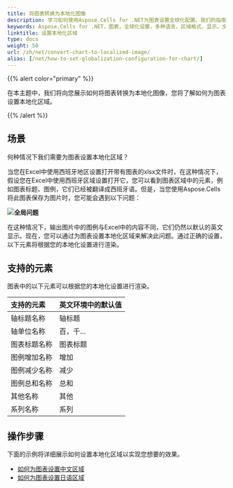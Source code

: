 ```yaml
---
title: 将图表转换为本地化图像
description: 学习如何使用Aspose.Cells for .NET为图表设置全球化配置。我们的指南演示了如何配置图表以支持多种语言和区域格式，以正确显示不同语言中的文本，日期和数字。
keywords: Aspose.Cells for .NET，图表，全球化设置，多种语言，区域格式，显示，文本，日期，数字。
linktitle: 设置本地化区域
type: docs
weight: 50
url: /zh/net/convert-chart-to-localized-image/
alias: [/net/how-to-set-globalization-configuration-for-chart/]
---
```


{{% alert color="primary" %}}

在本主题中，我们将向您展示如何将图表转换为本地化图像，您将了解如何为图表设置本地化区域。

{{% /alert %}}

## **场景**

何种情况下我们需要为图表设置本地化区域？ 

当您在Excel中使用西班牙地区设置打开带有图表的xlsx文件时，在这种情况下，假设您在Excel中使用西班牙区域设置打开它，您可以看到图表区域中的元素，例如图表标题、图例，它们已经被翻译成西班牙语。但是，当您使用Aspose.Cells将此图表保存为图片时，您可能会遇到以下问题： 

**![全局问题](GlobalIssue.png)**

在这种情况下，输出图片中的图例与Excel中的内容不同，它们仍然以默认的英文显示。现在，您可以通过为图表设置本地化区域来解决此问题。通过正确的设置，以下元素将根据您的本地化设置进行渲染。

## **支持的元素**

图表中的以下元素可以根据您的本地化设置进行渲染。

|**支持的元素**|**英文环境中的默认值**|
| :- | :- |
|轴标题名称|轴标题|
|轴单位名称|百，千...|
|图表标题名称|图表标题|
|图例增加名称|增加|
|图例减少名称|减少|
|图例总和名称|总和|
|其他名称|其他|
|系列名称|系列|

## **操作步骤**

下面的示例将详细展示如何设置本地化区域以实现您想要的效果。

- [如何为图表设置中文区域](/cells/zh/net/convert-chart-to-image-for-chinese-region/)
- [如何为图表设置日语区域](/cells/zh/net/convert-chart-to-image-for-japanese-region/)

